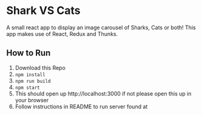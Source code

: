 # Shark VS Cats

A small react app to display an image carousel of Sharks, Cats or both! This app makes
use of React, Redux and Thunks.

## How to Run

1. Download this Repo 
2. ```npm install```
3. ```npm run build```
4. ```npm start```
5. This should open up http://localhost:3000 if not please open this up in your browser
6. Follow instructions in README to run server found at
